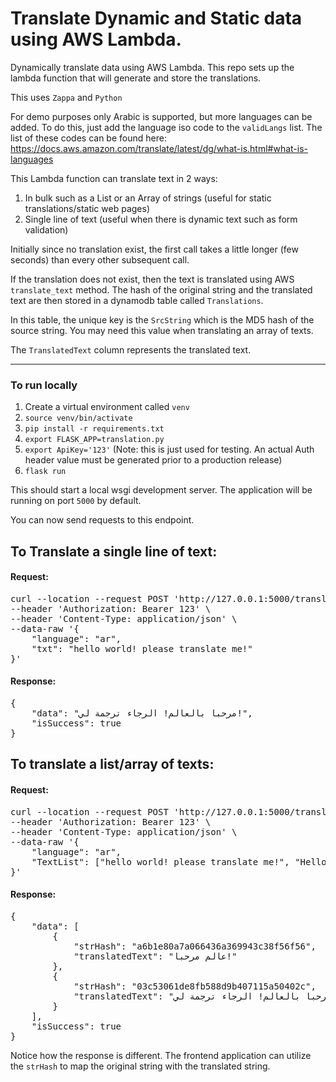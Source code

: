 # Translate Dynamic and Static data using AWS Lambda.
Dynamically translate data using AWS Lambda. This repo sets up the lambda function that will generate and store the translations.

This uses `Zappa` and `Python`

For demo purposes only Arabic is supported, but more languages can be added. To do this, just add the language iso code to the `validLangs` list.
The list of these codes can be found here: https://docs.aws.amazon.com/translate/latest/dg/what-is.html#what-is-languages

This Lambda function can translate text in 2 ways:
1. In bulk such as a List or an Array of strings (useful for static translations/static web pages)
2. Single line of text (useful when there is dynamic text such as form validation)

Initially since no translation exist, the first call takes a little longer (few seconds) than every other subsequent call.

If the translation does not exist, then the text is translated using AWS `translate_text` method. The hash of the original string and the translated text
are then stored in a dynamodb table called `Translations`.

In this table, the unique key is the `SrcString` which is the MD5 hash of the source string. You may need this value when translating an array of texts.

The `TranslatedText` column represents the translated text.

___

### To run locally
1. Create a virtual environment called `venv`
2. `source venv/bin/activate`
3. `pip install -r requirements.txt`
4. `export FLASK_APP=translation.py`
5. `export ApiKey='123'` (Note: this is just used for testing. An actual Auth header value must be generated prior to a production release)
6. `flask run`

This should start a local wsgi development server. The application will be running on port `5000` by default.

You can now send requests to this endpoint.

## To Translate a single line of text:

#### Request:
<pre>
curl --location --request POST 'http://127.0.0.1:5000/translate' \
--header 'Authorization: Bearer 123' \
--header 'Content-Type: application/json' \
--data-raw '{
    "language": "ar",
    "txt": "hello world! please translate me!"
}'</pre>

#### Response:
<pre>
{
    "data": "مرحبا بالعالم! الرجاء ترجمة لي!",
    "isSuccess": true
}
</pre>

## To translate a list/array of texts:

#### Request:
<pre>
curl --location --request POST 'http://127.0.0.1:5000/translate' \
--header 'Authorization: Bearer 123' \
--header 'Content-Type: application/json' \
--data-raw '{
    "language": "ar",
    "TextList": ["hello world! please translate me!", "Hello World!"]
}'
</pre>

#### Response:
<pre>
{
    "data": [
        {
            "strHash": "a6b1e80a7a066436a369943c38f56f56",
            "translatedText": "عالم مرحبا!"
        },
        {
            "strHash": "03c53061de8fb588d9b407115a50402c",
            "translatedText": "مرحبا بالعالم! الرجاء ترجمة لي!"
        }
    ],
    "isSuccess": true
}
</pre>

Notice how the response is different. The frontend application can utilize the `strHash` to map the original string with the translated string.
